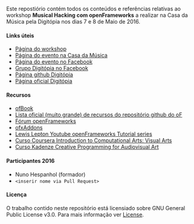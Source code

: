 Este repostiório contém todos os conteúdos e referências relativas ao workshop **Musical Hacking com openFrameworks** a realizar na Casa da Música pela Digitópia nos dias 7 e 8 de Maio de 2016.

#### Links úteis

- [Página do workshop](http://nunoh.github.io/ws-openframeworks/)
- [Página do evento na Casa da Música](http://www.casadamusica.com/pt/servico-educativo/agenda/2016/05/07-maio-2016-musical-hacking-com-openframeworks/42453/?lang=pb=0)
- [Página do evento no Facebook](https://www.facebook.com/events/996688730413301/)
- [Grupo Digitópia no Facebook](https://www.facebook.com/groups/digitopiacasadamusica)
- [Página github Digitópia](http://digitopia.github.io)
- [Página oficial Digitópia](http://www.casadamusica.com/digitopia)

#### Recursos

- [ofBook](http://openframeworks.cc/ofBook/chapters/foreword.html)
- [Lista oficial (muito grande) de recursos do repositório github do oF]( https://github.com/openframeworks/openFrameworks/wiki/Resources-for-Learning)
- [Fórum openFrameworks](https://forum.openframeworks.cc/)
- [ofxAddons](http://ofxaddons.com/categories)
- [Lewis Lepton Youtube openFrameworks Tutorial series](https://www.youtube.com/playlist?list=PL4neAtv21WOmrV8z9rSzL20QpdLU1zJLr)
- [Curso Coursera Introduction to Computational Arts: Visual Arts](https://www.coursera.org/course/compartsvisual)
- [Curso Kadenze Creative Programming for Audiovisual Art](https://www.kadenze.com/courses/creative-programming-for-audiovisual-art/info)

#### Participantes 2016

- Nuno Hespanhol (formador)
- `<inserir nome via Pull Request>`

#### Licença

O trabalho contido neste repositório está licensiado sobre GNU General Public License v3.0. Para mais informação ver [License](./LICENSE).
